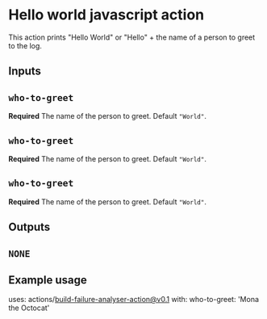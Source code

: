 # Hello world javascript action

This action prints "Hello World" or "Hello" + the name of a person to greet to the log.

## Inputs

## `who-to-greet`

**Required** The name of the person to greet. Default `"World"`.

## `who-to-greet`

**Required** The name of the person to greet. Default `"World"`.

## `who-to-greet`

**Required** The name of the person to greet. Default `"World"`.



## Outputs

## `NONE`


## Example usage

uses: actions/build-failure-analyser-action@v0.1
with:
  who-to-greet: 'Mona the Octocat'
